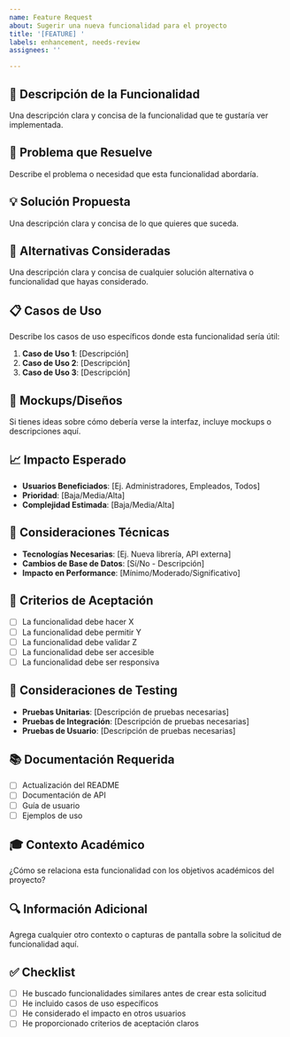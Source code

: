 ```yaml
---
name: Feature Request
about: Sugerir una nueva funcionalidad para el proyecto
title: '[FEATURE] '
labels: enhancement, needs-review
assignees: ''

---
```


## 🚀 Descripción de la Funcionalidad

Una descripción clara y concisa de la funcionalidad que te gustaría ver implementada.

## 🎯 Problema que Resuelve

Describe el problema o necesidad que esta funcionalidad abordaría.

## 💡 Solución Propuesta

Una descripción clara y concisa de lo que quieres que suceda.

## 🔄 Alternativas Consideradas

Una descripción clara y concisa de cualquier solución alternativa o funcionalidad que hayas considerado.

## 📋 Casos de Uso

Describe los casos de uso específicos donde esta funcionalidad sería útil:

1. **Caso de Uso 1**: [Descripción]
2. **Caso de Uso 2**: [Descripción]
3. **Caso de Uso 3**: [Descripción]

## 🎨 Mockups/Diseños

Si tienes ideas sobre cómo debería verse la interfaz, incluye mockups o descripciones aquí.

## 📈 Impacto Esperado

- **Usuarios Beneficiados**: [Ej. Administradores, Empleados, Todos]
- **Prioridad**: [Baja/Media/Alta]
- **Complejidad Estimada**: [Baja/Media/Alta]

## 🔧 Consideraciones Técnicas

- **Tecnologías Necesarias**: [Ej. Nueva librería, API externa]
- **Cambios de Base de Datos**: [Sí/No - Descripción]
- **Impacto en Performance**: [Mínimo/Moderado/Significativo]

## 📝 Criterios de Aceptación

- [ ] La funcionalidad debe hacer X
- [ ] La funcionalidad debe permitir Y
- [ ] La funcionalidad debe validar Z
- [ ] La funcionalidad debe ser accesible
- [ ] La funcionalidad debe ser responsiva

## 🧪 Consideraciones de Testing

- **Pruebas Unitarias**: [Descripción de pruebas necesarias]
- **Pruebas de Integración**: [Descripción de pruebas necesarias]
- **Pruebas de Usuario**: [Descripción de pruebas necesarias]

## 📚 Documentación Requerida

- [ ] Actualización del README
- [ ] Documentación de API
- [ ] Guía de usuario
- [ ] Ejemplos de uso

## 🎓 Contexto Académico

¿Cómo se relaciona esta funcionalidad con los objetivos académicos del proyecto?

## 🔍 Información Adicional

Agrega cualquier otro contexto o capturas de pantalla sobre la solicitud de funcionalidad aquí.

## ✅ Checklist

- [ ] He buscado funcionalidades similares antes de crear esta solicitud
- [ ] He incluido casos de uso específicos
- [ ] He considerado el impacto en otros usuarios
- [ ] He proporcionado criterios de aceptación claros
